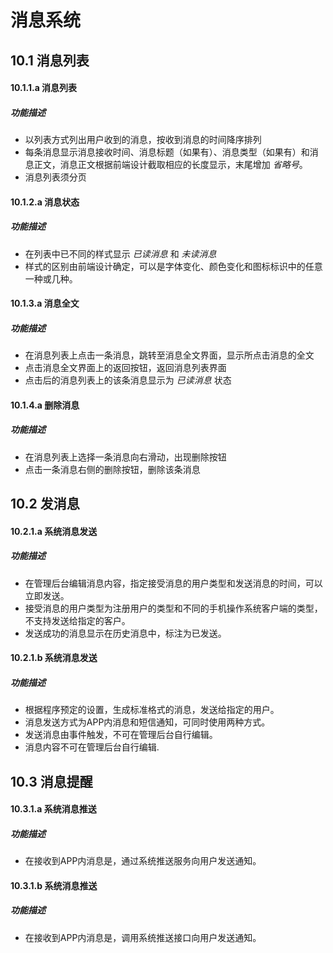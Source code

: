 # 消息系统

## 10.1 消息列表
#### 10.1.1.a 消息列表
##### 功能描述
* 以列表方式列出用户收到的消息，按收到消息的时间降序排列
* 每条消息显示消息接收时间、消息标题（如果有）、消息类型（如果有）和消息正文，消息正文根据前端设计截取相应的长度显示，末尾增加 *省略号*。
* 消息列表须分页

#### 10.1.2.a 消息状态
##### 功能描述
* 在列表中已不同的样式显示 _已读消息_ 和 _未读消息_
* 样式的区别由前端设计确定，可以是字体变化、颜色变化和图标标识中的任意一种或几种。

#### 10.1.3.a 消息全文
##### 功能描述
* 在消息列表上点击一条消息，跳转至消息全文界面，显示所点击消息的全文
* 点击消息全文界面上的返回按钮，返回消息列表界面
* 点击后的消息列表上的该条消息显示为 _已读消息_ 状态
    
#### 10.1.4.a 删除消息
##### 功能描述
* 在消息列表上选择一条消息向右滑动，出现删除按钮
* 点击一条消息右侧的删除按钮，删除该条消息

## 10.2 发消息
#### 10.2.1.a 系统消息发送
##### 功能描述
* 在管理后台编辑消息内容，指定接受消息的用户类型和发送消息的时间，可以立即发送。
* 接受消息的用户类型为注册用户的类型和不同的手机操作系统客户端的类型，不支持发送给指定的客户。
* 发送成功的消息显示在历史消息中，标注为已发送。

#### 10.2.1.b 系统消息发送
##### 功能描述
* 根据程序预定的设置，生成标准格式的消息，发送给指定的用户。
* 消息发送方式为APP内消息和短信通知，可同时使用两种方式。
* 发送消息由事件触发，不可在管理后台自行编辑。
* 消息内容不可在管理后台自行编辑.

## 10.3 消息提醒
#### 10.3.1.a 系统消息推送
##### 功能描述
* 在接收到APP内消息是，通过系统推送服务向用户发送通知。

#### 10.3.1.b 系统消息推送
##### 功能描述
* 在接收到APP内消息是，调用系统推送接口向用户发送通知。

